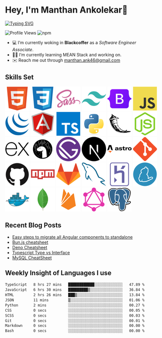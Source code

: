 # Hey, I'm Manthan Ankolekar👋

[![Typing SVG](https://readme-typing-svg.demolab.com?font=Fira+Code&pause=1000&width=435&lines=Front+End+Developer;Learn%2C+Build%2C+Repeat)](https://git.io/typing-svg)

![Profile Views](https://komarev.com/ghpvc/?username=manthanank&color=brightgreen)
![npm](https://img.shields.io/npm/dt/manthanank)
<!-- ![npm](https://img.shields.io/npm/dw/manthanank)
![npm](https://img.shields.io/npm/dm/manthanank)
![npm](https://img.shields.io/npm/dy/manthanank) -->

- 💻 I’m currently woking in **Blackcoffer** as a *Software Engineer Associate*.
- 🧑‍💻 I’m currently learning MEAN Stack and working on.
- ✉️ Reach me out through [manthan.ank46@gmail.com](mailto:manthan.ank46@gmail.com)

## Skills Set

![HTML5](/assets/svg/html.svg)
![CSS3](/assets/svg/css.svg)
![SASS](/assets/svg/sass.svg)
![TailwindCSS](/assets/svg/tailwindcss.svg)
![Bootstrap](/assets/svg/bootstrap.svg)
![JavaScript](/assets/svg/javascript.svg)
![jQuery](/assets/svg/jquery.svg)
![Angular](/assets/svg/angular.svg)
![Typescript](/assets/svg/typescript.svg)
![Python](/assets/svg/python.svg)
![Flask](/assets/svg/flask.svg)
![Node.js](/assets/svg/nodejs.svg)
![Express](/assets/svg/express.svg)
![Deno](/assets/svg/deno.svg)
![Gatsby](/assets/svg/gatsby.svg)
![NextJs](/assets/svg/nextjs.svg)
![Astro](/assets/svg/astro.svg)
![Git](/assets/svg/git.svg)
![GitHub](/assets/svg/github.svg)
![Npm](/assets/svg/npm.svg)
![GitLab](/assets/svg/gitlab.svg)
![MySQL](/assets/svg/mysql.svg)
![Heroku](/assets/svg/heroku.svg)
![Yarn](/assets/svg/yarn.svg)
![Docker](/assets/svg/docker.svg)
![MongoDB](/assets/svg//mongodb.svg)
![Firebase](/assets/svg/firebase.svg)
![GraphQL](/assets/svg/graphql.svg)
![Postgresql](/assets/svg/postgresql.svg)

## Recent Blog Posts

<!-- BLOG-POST-LIST:START -->
- [Easy steps to migrate all Angular components to standalone](https://dev.to/manthanank/create-an-angular-complete-standalone-app-2f4a)
- [Bun.js cheatsheet](https://dev.to/manthanank/bunjs-cheatsheet-4ilp)
- [Deno Cheatsheet](https://dev.to/manthanank/deno-cheatsheet-3fbd)
- [Typescript Type vs Interface](https://dev.to/manthanank/typescript-type-vs-interface-e94)
- [MySQL CheatSheet](https://dev.to/manthanank/mysql-cheatsheet-1m9i)
<!-- BLOG-POST-LIST:END -->

## Weekly Insight of Languages I use

<!--START_SECTION:waka-->

```txt
TypeScript   8 hrs 27 mins   ████████████░░░░░░░░░░░░░   47.89 %
JavaScript   6 hrs 30 mins   █████████▒░░░░░░░░░░░░░░░   36.84 %
HTML         2 hrs 26 mins   ███▒░░░░░░░░░░░░░░░░░░░░░   13.84 %
JSON         11 mins         ▒░░░░░░░░░░░░░░░░░░░░░░░░   01.06 %
Python       2 mins          ░░░░░░░░░░░░░░░░░░░░░░░░░   00.27 %
CSS          0 secs          ░░░░░░░░░░░░░░░░░░░░░░░░░   00.05 %
SCSS         0 secs          ░░░░░░░░░░░░░░░░░░░░░░░░░   00.03 %
Git          0 secs          ░░░░░░░░░░░░░░░░░░░░░░░░░   00.01 %
Markdown     0 secs          ░░░░░░░░░░░░░░░░░░░░░░░░░   00.00 %
Bash         0 secs          ░░░░░░░░░░░░░░░░░░░░░░░░░   00.00 %
```

<!--END_SECTION:waka-->
